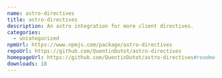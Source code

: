 ```yaml
---
name: astro-directives
title: astro-directives
description: An astro integration for more client directives.
categories:
  - uncategorized
npmUrl: https://www.npmjs.com/package/astro-directives
repoUrl: https://github.com/QuentinDutot/astro-directives
homepageUrl: https://github.com/QuentinDutot/astro-directives#readme
downloads: 18
---
```

